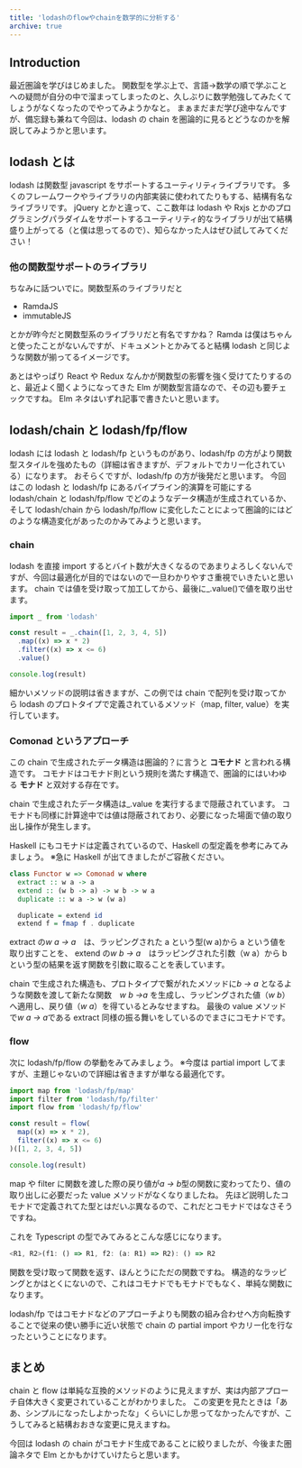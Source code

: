 ```yaml
---
title: 'lodashのflowやchainを数学的に分析する'
archive: true
---
```


## Introduction

最近圏論を学びはじめました。
関数型を学ぶ上で、言語->数学の順で学ぶことへの疑問が自分の中で溜まってしまったのと、久しぶりに数学勉強してみたくてしょうがなくなったのでやってみようかなと。
まぁまだまだ学び途中なんですが、備忘録も兼ねて今回は、lodash の chain を圏論的に見るとどうなのかを解説してみようかと思います。

## lodash とは

lodash は関数型 javascript をサポートするユーティリティライブラリです。
多くのフレームワークやライブラリの内部実装に使われてたりもする、結構有名なライブラリです。
jQuery とかと違って、ここ数年は lodash や Rxjs とかのプログラミングパラダイムをサポートするユーティリティ的なライブラリが出て結構盛り上がってる（と僕は思ってるので）、知らなかった人はぜひ試してみてください！

### 他の関数型サポートのライブラリ

ちなみに話ついでに。関数型系のライブラリだと

- RamdaJS
- immutableJS

とかが昨今だと関数型系のライブラリだと有名ですかね？
Ramda は僕はちゃんと使ったことがないんですが、ドキュメントとかみてると結構 lodash と同じような関数が揃ってるイメージです。

あとはやっぱり React や Redux なんかが関数型の影響を強く受けてたりするのと、最近よく聞くようになってきた Elm が関数型言語なので、その辺も要チェックですね。
Elm ネタはいずれ記事で書きたいと思います。

## lodash/chain と lodash/fp/flow

lodash には lodash と lodash/fp というものがあり、lodash/fp の方がより関数型スタイルを強めたもの（詳細は省きますが、デフォルトでカリー化されている）になります。
おそらくですが、lodash/fp の方が後発だと思います。
今回はこの lodash と lodash/fp にあるパイプライン的演算を可能にする lodash/chain と lodash/fp/flow でどのようなデータ構造が生成されているか、そして lodash/chain から lodash/fp/flow に変化したことによって圏論的にはどのような構造変化があったのかみてみようと思います。

### chain

lodash を直接 import するとバイト数が大きくなるのであまりよろしくないんですが、今回は最適化が目的ではないので一旦わかりやすさ重視でいきたいと思います。
chain では値を受け取って加工してから、最後に\_.value()で値を取り出せます。

```javascript
import _ from 'lodash'

const result = _.chain([1, 2, 3, 4, 5])
  .map((x) => x * 2)
  .filter((x) => x <= 6)
  .value()

console.log(result)
```

細かいメソッドの説明は省きますが、この例では chain で配列を受け取ってから lodash のプロトタイプで定義されているメソッド（map, filter, value）を実行しています。

### Comonad というアプローチ

この chain で生成されたデータ構造は圏論的？に言うと **コモナド** と言われる構造です。
コモナドはコモナド則という規則を満たす構造で、圏論的にはいわゆる **モナド** と双対する存在です。

chain で生成されたデータ構造は\_.value を実行するまで隠蔽されています。
コモナドも同様に計算途中では値は隠蔽されており、必要になった場面で値の取り出し操作が発生します。

Haskell にもコモナドは定義されているので、Haskell の型定義を参考にみてみましょう。
※急に Haskell が出てきましたがご容赦ください。

```haskell
class Functor w => Comonad w where
  extract :: w a -> a
  extend :: (w b -> a) -> w b -> w a
  duplicate :: w a -> w (w a)

  duplicate = extend id
  extend f = fmap f . duplicate
```

extract の*w a -> a*　は、ラッピングされた a という型(w a)から a という値を取り出すことを、
extend の*w b -> a*　はラッピングされた引数（w a）から b という型の結果を返す関数を引数に取ることを表しています。

chain で生成された構造も、プロトタイプで繋がれたメソッドに*b -> a* となるような関数を渡して新たな関数　*w b ->a* を生成し、ラッピングされた値（_w b_）へ適用し、戻り値（_w a_）を得ているとみなせますね。
最後の value メソッドで*w a -> a*である extract 同様の振る舞いをしているのでまさにコモナドです。

### flow

次に lodash/fp/flow の挙動をみてみましょう。
※今度は partial import してますが、主題じゃないので詳細は省きますが単なる最適化です。

```javascript
import map from 'lodash/fp/map'
import filter from 'lodash/fp/filter'
import flow from 'lodash/fp/flow'

const result = flow(
  map((x) => x * 2),
  filter((x) => x <= 6)
)([1, 2, 3, 4, 5])

console.log(result)
```

map や filter に関数を渡した際の戻り値が*a -> b*型の関数に変わってたり、値の取り出しに必要だった value メソッドがなくなりましたね。
先ほど説明したコモナドで定義されてた型とはだいぶ異なるので、これだとコモナドではなさそうですね。

これを Typescript の型でみてみるとこんな感じになります。

```typescript
<R1, R2>(f1: () => R1, f2: (a: R1) => R2): () => R2
```

関数を受け取って関数を返す、ほんとうにただの関数ですね。
構造的なラッピングとかはとくにないので、これはコモナドでもモナドでもなく、単純な関数になります。

lodash/fp ではコモナドなどのアプローチよりも関数の組み合わせへ方向転換することで従来の使い勝手に近い状態で chain の partial import やカリー化を行なったということになります。

## まとめ

chain と flow は単純な互換的メソッドのように見えますが、実は内部アプローチ自体大きく変更されていることがわかりました。
この変更を見たときは「ああ、シンプルになったしよかったな」くらいにしか思ってなかったんですが、こうしてみると結構おおきな変更に見えますね。

今回は lodash の chain がコモナド生成であることに絞りましたが、今後また圏論ネタで Elm とかもかけていけたらと思います。
